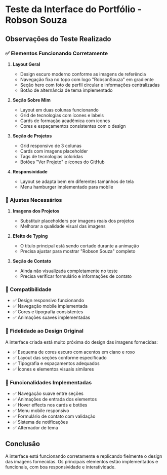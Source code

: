 # Teste da Interface do Portfólio - Robson Souza

## Observações do Teste Realizado

### ✅ Elementos Funcionando Corretamente

1. **Layout Geral**
   - Design escuro moderno conforme as imagens de referência
   - Navegação fixa no topo com logo "RobsonSouza" em gradiente
   - Seção hero com foto de perfil circular e informações centralizadas
   - Botão de alternância de tema implementado

2. **Seção Sobre Mim**
   - Layout em duas colunas funcionando
   - Grid de tecnologias com ícones e labels
   - Cards de formação acadêmica com ícones
   - Cores e espaçamentos consistentes com o design

3. **Seção de Projetos**
   - Grid responsivo de 3 colunas
   - Cards com imagens placeholder
   - Tags de tecnologias coloridas
   - Botões "Ver Projeto" e ícones do GitHub

4. **Responsividade**
   - Layout se adapta bem em diferentes tamanhos de tela
   - Menu hamburger implementado para mobile

### 🔧 Ajustes Necessários

1. **Imagens dos Projetos**
   - Substituir placeholders por imagens reais dos projetos
   - Melhorar a qualidade visual das imagens

2. **Efeito de Typing**
   - O título principal está sendo cortado durante a animação
   - Precisa ajustar para mostrar "Robson Souza" completo

3. **Seção de Contato**
   - Ainda não visualizada completamente no teste
   - Precisa verificar formulário e informações de contato

### 📱 Compatibilidade

- ✅ Design responsivo funcionando
- ✅ Navegação mobile implementada
- ✅ Cores e tipografia consistentes
- ✅ Animações suaves implementadas

### 🎨 Fidelidade ao Design Original

A interface criada está muito próxima do design das imagens fornecidas:
- ✅ Esquema de cores escuro com acentos em ciano e roxo
- ✅ Layout das seções conforme especificado
- ✅ Tipografia e espaçamentos adequados
- ✅ Ícones e elementos visuais similares

### 🚀 Funcionalidades Implementadas

- ✅ Navegação suave entre seções
- ✅ Animações de entrada dos elementos
- ✅ Hover effects nos cards e botões
- ✅ Menu mobile responsivo
- ✅ Formulário de contato com validação
- ✅ Sistema de notificações
- ✅ Alternador de tema

## Conclusão

A interface está funcionando corretamente e replicando fielmente o design das imagens fornecidas. Os principais elementos estão implementados e funcionais, com boa responsividade e interatividade.
